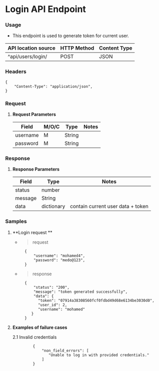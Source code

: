 # Login API Endpoint


### Usage

* This endpoint is used to generate token for current user.


| API location source |   HTTP Method	| Content Type	|
|---	               |---	            |---
| ^api/users/login/   |      POST      |     JSON      |


### Headers
```
{
    "Content-Type": "application/json",
}
```


### Request
1. **Request Parameters**

    |  Field           |   M/O/C  |    Type           | Notes |
    |-------	       |------    |-------|-------   |
    | username         |   M      |   String          |       |
    | password         |   M      |   String           |       |
    


### Response
1. **Response Parameters**

    |  Field   | Type   | Notes                         |
    |--------|-------------------------------|---	       |
    |  status  | number |                               |
    |  message | String |                               |
    |  data | dictionary | contain current user data + token |


### Samples

1. **Login request **

    * > request

            {
                "username": "mohamed4",
                "password": "medo@123",
            }

    * > response

            {
                "status": "200",
                "message": "token generated successfully",
                "data": {
                  "token": "07914a38308560fcf0fdbd49d68e6134be3030d0",
                  "user_id": 2,
                  "username": "mohamed"
               }
            }




2. **Examples of failure cases**

    2.1 Invalid credentials

                {
                    "non_field_errors": [
                       "Unable to log in with provided credentials."
                    ]
                }
